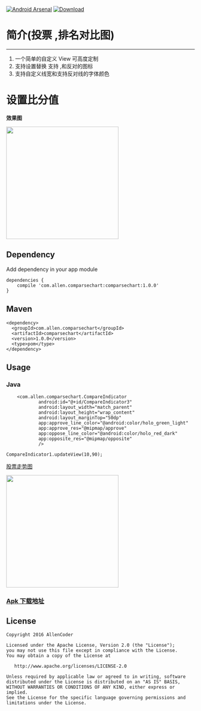 [![Android Arsenal](https://img.shields.io/badge/Android%20Arsenal-AndroidCustomView-green.svg?style=true)](https://android-arsenal.com/details/1/4166) 
[ ![Download](https://api.bintray.com/packages/allencoder/maven/compareindicator/images/download.svg) ](https://bintray.com/allencoder/maven/compareindicator/_latestVersion)
# 简介(投票 ,排名对比图)
------------------------

1.  一个简单的自定义 View 可高度定制
2.  支持设置替换 支持 ,和反对的图标
3.  支持自定义线宽和支持反对线的字体颜色

# 设置比分值
**效果图**

<img src="https://github.com/AllenCoder/AndroidCustomView/blob/master/gif/device-2016-08-15-180942.png" width=300 />


## Dependency


Add dependency in your app module





```
dependencies {
	compile 'com.allen.comparsechart:comparsechart:1.0.0'
}
```




## Maven
```
<dependency>
  <groupId>com.allen.comparsechart</groupId>
  <artifactId>comparsechart</artifactId>
  <version>1.0.0</version>
  <type>pom</type>
</dependency>
```

## Usage

### Java
```
    <com.allen.comparsechart.CompareIndicator
            android:id="@+id/CompareIndicator3"
            android:layout_width="match_parent"
            android:layout_height="wrap_content"
            android:layout_marginTop="50dp"
            app:approve_line_color="@android:color/holo_green_light"
            app:approve_res="@mipmap/approve"
            app:oppose_line_color="@android:color/holo_red_dark"
            app:opposite_res="@mipmap/opposite"
            />
```
```
CompareIndicator1.updateView(10,90);
```
[股票走势图](https://github.com/AllenCoder/AndroidDevCoder)

<img src="https://github.com/AllenCoder/AndroidDevCoder/blob/master/gif/linechart.gif" width=300 />

### [ Apk 下载地址](http://fir.im/5kvu)

## License
```
Copyright 2016 AllenCoder

Licensed under the Apache License, Version 2.0 (the "License");
you may not use this file except in compliance with the License.
You may obtain a copy of the License at

   http://www.apache.org/licenses/LICENSE-2.0

Unless required by applicable law or agreed to in writing, software
distributed under the License is distributed on an "AS IS" BASIS,
WITHOUT WARRANTIES OR CONDITIONS OF ANY KIND, either express or implied.
See the License for the specific language governing permissions and
limitations under the License.
```